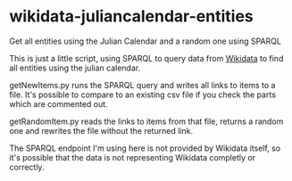# wikidata-juliancalendar-entities
Get all entities using the Julian Calendar and a random one using SPARQL

This is just a little script, using SPARQL to query data from <a href="http://wikidata.org">Wikidata</a> to find all entities using the julian calendar.

getNewItems.py runs the SPARQL query and writes all links to items to a file. 
It's possible to compare to an existing csv file if you check the parts which are commented out.

getRandomItem.py reads the links to items from that file, returns a random one and rewrites the file without the returned link.

The SPARQL endpoint I'm using here is not provided by Wikidata itself, so it's possible that the data is not representing Wikidata completly or correctly.
